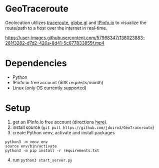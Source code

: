 # GeoTraceroute

Geolocation utilizes [traceroute](https://linux.die.net/man/8/traceroute), [globe.gl](https://globe.gl/) and [IPinfo.io](https://ipinfo.io/) to visualize the route/path to a host over the internet in real-time.

https://user-images.githubusercontent.com/57968347/138023883-281f3282-d7d2-426a-8d41-5c677833855f.mp4

# Dependencies

- Python
- IPinfo.io free account (50K requests/month)
- Linux (only OS currently supported)

# Setup

1. get an IPinfo.io free account (directions [here](https://ipinfo.io/signup)).
2. install source (`git pull https://github.com/jdoiro3/GeoTraceroute`)
3. create Python venv, activate and install packages
```shell
python3 -m venv env
source env/bin/activate
python3 -m pip install -r requirements.txt
```
4. run `python3 start_server.py`

